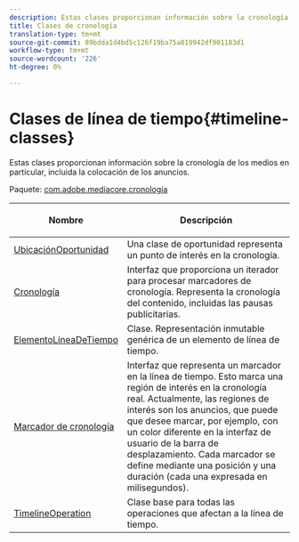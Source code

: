 ```yaml
---
description: Estas clases proporcionan información sobre la cronología de los medios en particular, incluida la colocación de los anuncios.
title: Clases de cronología
translation-type: tm+mt
source-git-commit: 89bdda1d4bd5c126f19ba75a819942df901183d1
workflow-type: tm+mt
source-wordcount: '226'
ht-degree: 0%

---
```



# Clases de línea de tiempo{#timeline-classes}

Estas clases proporcionan información sobre la cronología de los medios en particular, incluida la colocación de los anuncios.

Paquete: [com.adobe.mediacore.cronología](https://help.adobe.com/en_US/primetime/api/psdk/javadoc_1.4/com/adobe/mediacore/timeline/package-summary.html)

<table frame="all" colsep="1" rowsep="1" id="table_6752E908BA6546549619994A3F7D5F87"> 
 <thead> 
  <tr rowsep="1"> 
   <th colname="1" class="entry"> Nombre </th> 
   <th colname="2" class="entry"> <p>Descripción </p> </th> 
  </tr> 
 </thead>
 <tbody> 
  <tr rowsep="1"> 
   <td colname="1"><span class="codeph"><a href="https://help.adobe.com/en_US/primetime/api/psdk/javadoc_1.4/com/adobe/mediacore/timeline/PlacementOpportunity.html" format="html" scope="external"> UbicaciónOportunidad</a></span> </td> 
   <td colname="2"> Una clase de oportunidad representa un punto de interés en la cronología. </td> 
  </tr> 
  <tr rowsep="1"> 
   <td colname="1"><a href="https://help.adobe.com/en_US/primetime/api/psdk/javadoc_1.4/com/adobe/mediacore/timeline/Timeline.html" format="html" scope="external"> Cronología</a> </td> 
   <td colname="2"> Interfaz que proporciona un iterador para procesar marcadores de cronología. Representa la cronología del contenido, incluidas las pausas publicitarias. </td> 
  </tr> 
  <tr rowsep="1"> 
   <td colname="1"><span class="codeph"><a href="https://help.adobe.com/en_US/primetime/api/psdk/javadoc_1.4/com/adobe/mediacore/timeline/TimelineItem.html" format="html" scope="external"> ElementoLíneaDeTiempo</a> </span> </td> 
   <td colname="2"> Clase. Representación inmutable genérica de un elemento de línea de tiempo. </td> 
  </tr> 
  <tr rowsep="1"> 
   <td colname="1"><span class="codeph"><a href="https://help.adobe.com/en_US/primetime/api/psdk/javadoc_1.4/com/adobe/mediacore/timeline/TimelineMarker.html" format="html" scope="external"> Marcador de cronología</a> </span> </td> 
   <td colname="2"> Interfaz que representa un marcador en la línea de tiempo. Esto marca una región de interés en la cronología real. Actualmente, las regiones de interés son los anuncios, que puede que desee marcar, por ejemplo, con un color diferente en la interfaz de usuario de la barra de desplazamiento. Cada marcador se define mediante una posición y una duración (cada una expresada en milisegundos). </td> 
  </tr> 
  <tr rowsep="0"> 
   <td colname="1"><a href="https://help.adobe.com/en_US/primetime/api/psdk/javadoc_1.4/com/adobe/mediacore/timeline/TimelineOperation.html" format="html" scope="external"> TimelineOperation</a> </td> 
   <td colname="2"> Clase base para todas las operaciones que afectan a la línea de tiempo. </td> 
  </tr> 
 </tbody> 
</table>

